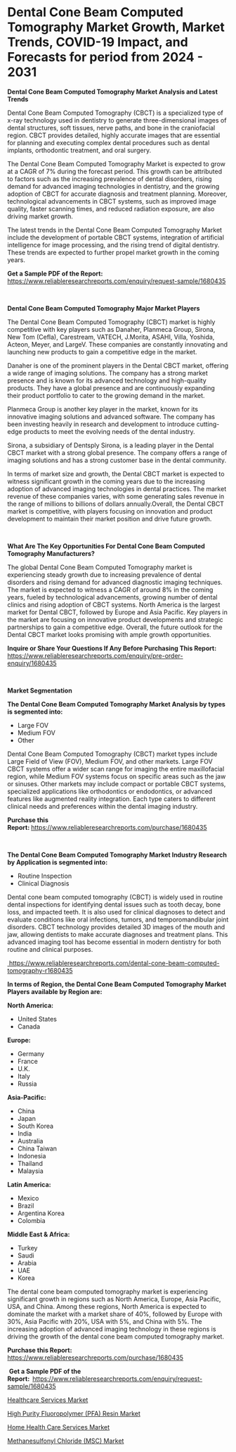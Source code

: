 <p><h1>Dental Cone Beam Computed Tomography Market Growth, Market Trends, COVID-19 Impact, and Forecasts for period from 2024 - 2031</h1></p><p><strong>Dental Cone Beam Computed Tomography Market Analysis and Latest Trends</strong></p>
<p><p>Dental Cone Beam Computed Tomography (CBCT) is a specialized type of x-ray technology used in dentistry to generate three-dimensional images of dental structures, soft tissues, nerve paths, and bone in the craniofacial region. CBCT provides detailed, highly accurate images that are essential for planning and executing complex dental procedures such as dental implants, orthodontic treatment, and oral surgery.</p><p>The Dental Cone Beam Computed Tomography Market is expected to grow at a CAGR of 7% during the forecast period. This growth can be attributed to factors such as the increasing prevalence of dental disorders, rising demand for advanced imaging technologies in dentistry, and the growing adoption of CBCT for accurate diagnosis and treatment planning. Moreover, technological advancements in CBCT systems, such as improved image quality, faster scanning times, and reduced radiation exposure, are also driving market growth.</p><p>The latest trends in the Dental Cone Beam Computed Tomography Market include the development of portable CBCT systems, integration of artificial intelligence for image processing, and the rising trend of digital dentistry. These trends are expected to further propel market growth in the coming years.</p></p>
<p><strong>Get a Sample PDF of the Report:&nbsp;</strong> <a href="https://www.reliableresearchreports.com/enquiry/request-sample/1680435">https://www.reliableresearchreports.com/enquiry/request-sample/1680435</a></p>
<p>&nbsp;</p>
<p><strong>Dental Cone Beam Computed Tomography Major Market Players</strong></p>
<p><p>The Dental Cone Beam Computed Tomography (CBCT) market is highly competitive with key players such as Danaher, Planmeca Group, Sirona, New Tom (Cefla), Carestream, VATECH, J.Morita, ASAHI, Villa, Yoshida, Acteon, Meyer, and LargeV. These companies are constantly innovating and launching new products to gain a competitive edge in the market.</p><p>Danaher is one of the prominent players in the Dental CBCT market, offering a wide range of imaging solutions. The company has a strong market presence and is known for its advanced technology and high-quality products. They have a global presence and are continuously expanding their product portfolio to cater to the growing demand in the market.</p><p>Planmeca Group is another key player in the market, known for its innovative imaging solutions and advanced software. The company has been investing heavily in research and development to introduce cutting-edge products to meet the evolving needs of the dental industry.</p><p>Sirona, a subsidiary of Dentsply Sirona, is a leading player in the Dental CBCT market with a strong global presence. The company offers a range of imaging solutions and has a strong customer base in the dental community.</p><p>In terms of market size and growth, the Dental CBCT market is expected to witness significant growth in the coming years due to the increasing adoption of advanced imaging technologies in dental practices. The market revenue of these companies varies, with some generating sales revenue in the range of millions to billions of dollars annually.Overall, the Dental CBCT market is competitive, with players focusing on innovation and product development to maintain their market position and drive future growth.</p></p>
<p>&nbsp;</p>
<p><strong>What Are The Key Opportunities For Dental Cone Beam Computed Tomography Manufacturers?</strong></p>
<p><p>The global Dental Cone Beam Computed Tomography market is experiencing steady growth due to increasing prevalence of dental disorders and rising demand for advanced diagnostic imaging techniques. The market is expected to witness a CAGR of around 8% in the coming years, fueled by technological advancements, growing number of dental clinics and rising adoption of CBCT systems. North America is the largest market for Dental CBCT, followed by Europe and Asia Pacific. Key players in the market are focusing on innovative product developments and strategic partnerships to gain a competitive edge. Overall, the future outlook for the Dental CBCT market looks promising with ample growth opportunities.</p></p>
<p><strong>Inquire or Share Your Questions If Any Before Purchasing This Report:</strong> <a href="https://www.reliableresearchreports.com/enquiry/pre-order-enquiry/1680435">https://www.reliableresearchreports.com/enquiry/pre-order-enquiry/1680435</a></p>
<p>&nbsp;</p>
<p><strong>Market Segmentation</strong></p>
<p><strong>The Dental Cone Beam Computed Tomography Market Analysis by types is segmented into:</strong></p>
<p><ul><li>Large FOV</li><li>Medium FOV</li><li>Other</li></ul></p>
<p><p>Dental Cone Beam Computed Tomography (CBCT) market types include Large Field of View (FOV), Medium FOV, and other markets. Large FOV CBCT systems offer a wider scan range for imaging the entire maxillofacial region, while Medium FOV systems focus on specific areas such as the jaw or sinuses. Other markets may include compact or portable CBCT systems, specialized applications like orthodontics or endodontics, or advanced features like augmented reality integration. Each type caters to different clinical needs and preferences within the dental imaging industry.</p></p>
<p><strong>Purchase this Report:&nbsp;</strong><a href="https://www.reliableresearchreports.com/purchase/1680435">https://www.reliableresearchreports.com/purchase/1680435</a></p>
<p>&nbsp;</p>
<p><strong>The Dental Cone Beam Computed Tomography Market Industry Research by Application is segmented into:</strong></p>
<p><ul><li>Routine Inspection</li><li>Clinical Diagnosis</li></ul></p>
<p><p>Dental cone beam computed tomography (CBCT) is widely used in routine dental inspections for identifying dental issues such as tooth decay, bone loss, and impacted teeth. It is also used for clinical diagnoses to detect and evaluate conditions like oral infections, tumors, and temporomandibular joint disorders. CBCT technology provides detailed 3D images of the mouth and jaw, allowing dentists to make accurate diagnoses and treatment plans. This advanced imaging tool has become essential in modern dentistry for both routine and clinical purposes.</p></p>
<p><a href="https://www.reliableresearchreports.com/dental-cone-beam-computed-tomography-r1680435">&nbsp;https://www.reliableresearchreports.com/dental-cone-beam-computed-tomography-r1680435</a></p>
<p><strong>In terms of Region, the Dental Cone Beam Computed Tomography Market Players available by Region are:</strong></p>
<p>
    <p> <strong> North America: </strong>
        <ul>
            <li>United States</li>
            <li>Canada</li>
        </ul>
        </p> 
    <p> <strong> Europe: </strong>
        <ul>
            <li>Germany</li>
            <li>France</li>
            <li>U.K.</li>
            <li>Italy</li>
            <li>Russia</li>
        </ul>
        </p> 
    <p> <strong> Asia-Pacific: </strong>
        <ul>
            <li>China</li>
            <li>Japan</li>
            <li>South Korea</li>
            <li>India</li>
            <li>Australia</li>
            <li>China Taiwan</li>
            <li>Indonesia</li>
            <li>Thailand</li>
            <li>Malaysia</li>
        </ul>
        </p> 
    <p> <strong> Latin America: </strong>
        <ul>
            <li>Mexico</li>
            <li>Brazil</li>
            <li>Argentina Korea</li>
            <li>Colombia</li>
        </ul>
        </p> 
    <p> <strong> Middle East & Africa: </strong>
        <ul>
            <li>Turkey</li>
            <li>Saudi</li>
            <li>Arabia</li>
            <li>UAE</li>
            <li>Korea</li>
        </ul>
    </p>
    </p>
<p><p>The dental cone beam computed tomography market is experiencing significant growth in regions such as North America, Europe, Asia Pacific, USA, and China. Among these regions, North America is expected to dominate the market with a market share of 40%, followed by Europe with 30%, Asia Pacific with 20%, USA with 5%, and China with 5%. The increasing adoption of advanced imaging technology in these regions is driving the growth of the dental cone beam computed tomography market.</p></p>
<p><strong>Purchase this Report: </strong><a href="https://www.reliableresearchreports.com/purchase/1680435">https://www.reliableresearchreports.com/purchase/1680435</a></p>
<p>&nbsp;<strong>Get a Sample PDF of the Report:&nbsp;&nbsp;</strong><a href="https://www.reliableresearchreports.com/enquiry/request-sample/1680435">https://www.reliableresearchreports.com/enquiry/request-sample/1680435</a></p>
<p><strong></strong></p>
<p><p><a href="https://github.com/mbisetmhermsr/Market-Research-Report-List-2/blob/main/healthcare-services-market.md">Healthcare Services Market</a></p><p><a href="https://issuu.com/reportprime-2/docs/high-purity-fluoropolymer-pfa-resin-market-size-20">High Purity Fluoropolymer (PFA) Resin Market</a></p><p><a href="https://github.com/cameroneffertz/Market-Research-Report-List-1/blob/main/home-health-care-services-market.md">Home Health Care Services Market</a></p><p><a href="https://issuu.com/reportprime-2/docs/methanesulfonyl-chloride-msc-market-size-2030.pptx">Methanesulfonyl Chloride (MSC) Market</a></p></p>